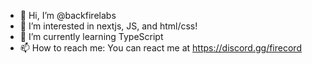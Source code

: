 - 👋 Hi, I’m @backfirelabs
- 👀 I’m interested in nextjs, JS, and html/css!
- 🌱 I’m currently learning TypeScript
- 📫 How to reach me: You can react me at https://discord.gg/firecord
